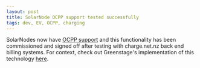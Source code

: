 ```yaml
---
layout: post
title: SolarNode OCPP support tested successfully
tags: dev, EV, OCPP, charging
---
```

SolarNodes now have [OCPP support](https://github.com/SolarNetwork/solarnetwork/wiki/SolarNode-OCPP) and this functionality has been commissioned and signed off after testing with charge.net.nz back end billing systems. For context, check out Greenstage's implementation of this technology [here](http://greenstage.co.nz/evcharging.html).
